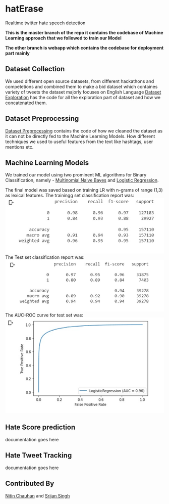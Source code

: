 # hatErase
Realtime twitter hate speech  detection

**This is the master branch of the repo it contains the codebase of Machine Learning approach that we followed to train our Model**

**The other branch is webapp which contains the codebase for deployment part mainly**

## Dataset Collection

We used different open source datasets, from different hackathons and competetions and combined them to make a bid dataset which containes variety of tweets the dataset majorly focuses on English Language
[Dataset Exploration](Dataset_Exploration.ipynb) has the code for all the exploration part of dataset and how we concatenated them.

## Dataset Preprocessing

[Dataset Preprocessing](dataset_preprocess.ipynb) contains the code of how we cleaned the dataset as it can not be directly fed to the Machine Learning Models. How different techniques we used to useful features from the text like hashtags, user mentions etc.

## Machine Learning Models
We trained our model using two prominent ML algorithms for Binary Classification, namely - [Multinomial Naive Bayes](MNB_training.ipynb) and [Logistic Regression](LR_training.ipynb).

The final model was saved based on training LR with n-grams of range (1,3) as lexical features.
The trainingg set classification report was:
![alttext](image1.jpg)
The Test set classification report was:
![alttext](image3.jpg)
The AUC-ROC curve for test set was:
![alttext](image2.jpg)
## Hate Score prediction
documentation goes here

## Hate Tweet Tracking
documentation goes here

## Contributed By
[Nitin Chauhan](https://github.com/hammer1234567) and [Srijan Singh](https://github.com/srijansingh53)
